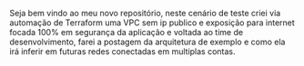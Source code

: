 Seja bem vindo ao meu novo repositório, neste cenário de teste criei via automação de Terraform uma VPC sem ip publico e exposição para internet focada 100% em segurança da aplicação e voltada ao time de desenvolvimento, farei a postagem da arquitetura de exemplo e como ela irá inferir em futuras redes conectadas em multiplas contas.
